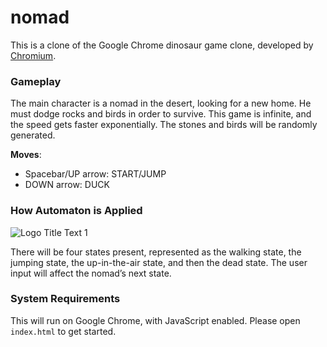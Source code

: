 # nomad

This is a clone of the Google Chrome dinosaur game clone, developed by [Chromium](https://cs.chromium.org/chromium/src/components/neterror/resources/offline.js?q=t-rex+package:%5Echromium$&dr=C&l=7).

### Gameplay

The main character is a nomad in the desert, looking for a new home. He must dodge rocks and birds in order to survive. This game is infinite, and the speed gets faster exponentially. The stones and birds will be randomly generated.

**Moves**:

* Spacebar/UP arrow: START/JUMP
* DOWN arrow: DUCK

### How Automaton is Applied


![](http://i.imgur.com/sjybBSh.png "Logo Title Text 1")

There will be four states present, represented as the walking state, the jumping state, the up-in-the-air state, and then the dead state. The user input will affect the nomad’s next state.


### System Requirements

This will run on Google Chrome, with JavaScript enabled. Please open `index.html` to get started.
